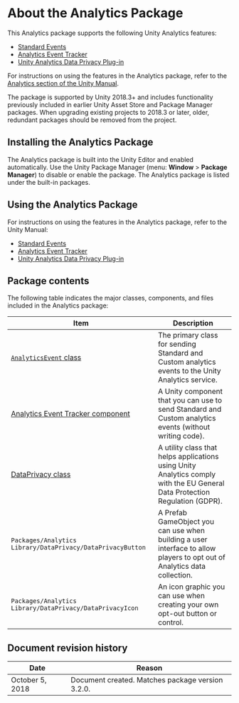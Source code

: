 # About the Analytics Package

This Analytics package supports the following Unity Analytics features:

* [Standard Events](https://docs.unity3d.com/Manual/UnityAnalyticsStandardEvents.html)
* [Analytics Event Tracker](https://docs.unity3d.com/Manual/class-AnalyticsEventTracker.html)
* [Unity Analytics Data Privacy Plug-in](https://docs.unity3d.com/Manual/UnityAnalyticsDataPrivacy.html)

For instructions on using the features in the Analytics package, refer to the [Analytics section of
the Unity Manual](https://docs.unity3d.com/Manual/UnityAnalytics.html).

The package is supported by Unity 2018.3+ and includes functionality previously included in
earlier Unity Asset Store and Package Manager packages. When upgrading existing projects to
2018.3 or later, older, redundant packages should be removed from the project.


## Installing the Analytics Package

The Analytics package is built into the Unity Editor and enabled automatically. Use the Unity
Package Manager (menu: **Window** > **Package Manager**) to disable or enable the package.
The Analytics package is listed under the built-in packages.


<a name="UsingAnalytics"></a>
## Using the Analytics Package

For instructions on using the features in the Analytics package, refer to the Unity Manual:

* [Standard Events](https://docs.unity3d.com/Manual/UnityAnalyticsStandardEvents.html)
* [Analytics Event Tracker](https://docs.unity3d.com/Manual/class-AnalyticsEventTracker.html)
* [Unity Analytics Data Privacy Plug-in](https://docs.unity3d.com/Manual/UnityAnalyticsDataPrivacy.html)


## Package contents

The following table indicates the major classes, components, and files included in the Analytics package:

|Item|Description|
|---|---|
|[`AnalyticsEvent` class](https://docs.unity3d.com/2018.3/Documentation/ScriptReference/Analytics.AnalyticsEvent.html) | The primary class for sending Standard and Custom analytics events to the Unity Analytics service.|
|[Analytics Event Tracker component](https://docs.unity3d.com/Manual/class-AnalyticsEventTracker.html) | A Unity component that you can use to send Standard and Custom analytics events (without writing code).|
|[DataPrivacy class](https://docs.unity3d.com/Manual/UnityAnalyticsDataPrivacyAPI.html)| A utility class that helps applications using Unity Analytics comply with the EU General Data Protection Regulation (GDPR).|
|`Packages/Analytics Library/DataPrivacy/DataPrivacyButton`| A Prefab GameObject you can use when building a user interface to allow players to opt out of Analytics data collection.|
|`Packages/Analytics Library/DataPrivacy/DataPrivacyIcon`| An icon graphic you can use when creating your own opt-out button or control.|


## Document revision history

|Date|Reason|
|---|---|
|October 5, 2018|Document created. Matches package version 3.2.0.|
